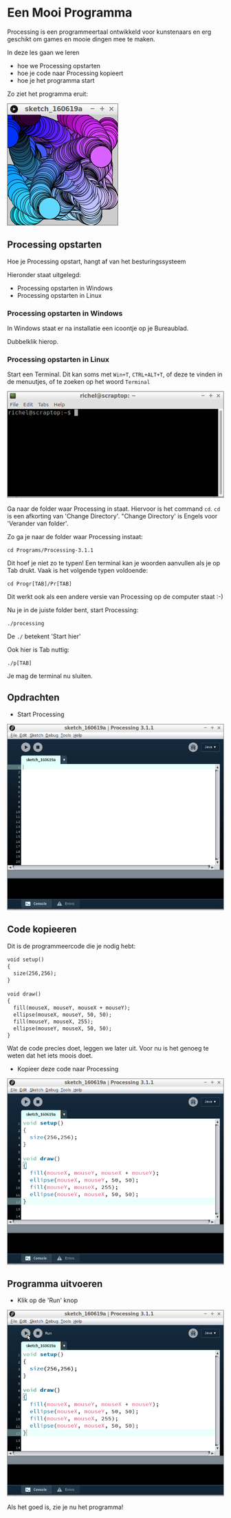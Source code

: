 # Een Mooi Programma

Processing is een programmeertaal ontwikkeld voor kunstenaars
en erg geschikt om games en mooie dingen mee te maken.

In deze les gaan we leren 

 * hoe we Processing opstarten
 * hoe je code naar Processing kopieert
 * hoe je het programma start

Zo ziet het programma eruit:

![EenMooiProgramma](EenMooiProgramma.png)

## Processing opstarten

Hoe je Processing opstart, hangt af van het besturingssysteem

Hieronder staat uitgelegd:

 * Processing opstarten in Windows
 * Processing opstarten in Linux

### Processing opstarten in Windows

In Windows staat er na installatie een icoontje op je Bureaublad.

Dubbelklik hierop.

### Processing opstarten in Linux

Start een Terminal. Dit kan soms met `Win+T`, `CTRL+ALT+T`, of deze te vinden in de menuutjes, of te zoeken op het woord `Terminal`

![Een terminal](Images/Terminal.png)

Ga naar de folder waar Processing in staat. Hiervoor is het command `cd`. `cd` is een afkorting van 'Change Directory'. "Change Directory' is Engels voor 'Verander van folder'.

Zo ga je naar de folder waar Processing instaat:

```
cd Programs/Processing-3.1.1
```

Dit hoef je niet zo te typen! Een terminal kan je woorden aanvullen als je op Tab drukt. Vaak is het volgende typen voldoende:

```
cd Progr[TAB]/Pr[TAB]
```

Dit werkt ook als een andere versie van Processing op de computer staat :-)

Nu je in de juiste folder bent, start Processing:

```
./processing
```

De `./` betekent 'Start hier'

Ook hier is Tab nuttig:

```
./p[TAB]
```

Je mag de terminal nu sluiten.

## Opdrachten
 
 * Start Processing

![Processing zonder code](Processing.png)

## Code kopieeren

Dit is de programmeercode die je nodig hebt:

```
void setup()
{
  size(256,256);  
}

void draw() 
{
  fill(mouseX, mouseY, mouseX + mouseY);
  ellipse(mouseX, mouseY, 50, 50);  
  fill(mouseY, mouseX, 255);
  ellipse(mouseY, mouseX, 50, 50);  
}
```

Wat de code precies doet, leggen we later uit.
Voor nu is het genoeg te weten dat het iets moois doet. 

 * Kopieer deze code naar Processing

![Processing met code](ProcessingMetCode.png)

## Programma uitvoeren

 * Klik op de 'Run' knop

![De Run knop](ProcessingRun.png)

Als het goed is, zie je nu het programma!